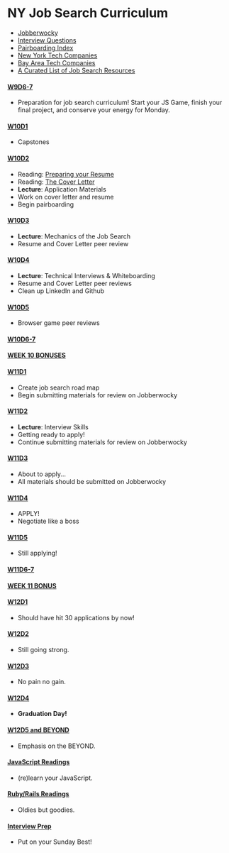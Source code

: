 # NY Job Search Curriculum

* [Jobberwocky][jobberwocky]
* [Interview Questions][interview-questions]
* [Pairboarding Index][pair-boarding-index]
* [New York Tech Companies][ny-tech-companies]
* [Bay Area Tech Companies][bay-tech-companies]
* [A Curated List of Job Search Resources][ronnie-list]

[jobberwocky]: http://progress.appacademy.io/jobberwocky
[interview-questions]: https://docs.google.com/a/appacademy.io/spreadsheet/ccc?key=0AnnoREts_wUydHN3UGZfbDZIME1VTEY3Y3pUNWpZZGc#gid=0
[pair-boarding-index]: https://github.com/appacademy/job-search-curriculum/blob/master/interview-prep/pairboarding/index.md
[ny-tech-companies]: https://docs.google.com/a/appacademy.io/spreadsheet/ccc?key=0AnnoREts_wUydEk1Z25ER3V4aTdsWjlMRTVmWC1BU2c#gid=0
[bay-tech-companies]: https://docs.google.com/a/appacademy.io/spreadsheet/ccc?key=0AnnoREts_wUydFpJSVZLM25wdmc0Vk56UzEwUzJiY3c#gid=0
[ronnie-list]: https://gist.github.com/ronnieftw/7907630469242f0999ea

#### [W9D6-7](./NY/w9d6-7.md)
* Preparation for job search curriculum! Start your JS Game, finish your final project, and conserve your energy for Monday.

#### [W10D1](./NY/w10d1.md)
* Capstones

#### [W10D2](./NY/w10d2.md)
* Reading: [Preparing your Resume](https://github.com/appacademy/job-search-curriculum/blob/master/self-presentation/resume.md)
* Reading: [The Cover Letter](https://github.com/appacademy/job-search-curriculum/blob/master/self-presentation/cover_letter.md)
* __Lecture__: Application Materials
* Work on cover letter and resume
* Begin pairboarding

#### [W10D3](./NY/w10d3.md)
* __Lecture__: Mechanics of the Job Search
* Resume and Cover Letter peer review

#### [W10D4](./NY/w10d4.md)
* __Lecture__: Technical Interviews & Whiteboarding
* Resume and Cover Letter peer reviews
* Clean up LinkedIn and Github

#### [W10D5](./NY/w10d5.md)
* Browser game peer reviews

#### [W10D6-7](./NY/w10d6-7.md)

#### [WEEK 10 BONUSES](./NY/bonus-week-10.md)

#### [W11D1](./NY/w11d1.md)
* Create job search road map
* Begin submitting materials for review on Jobberwocky


#### [W11D2](./NY/w11d2.md)
* __Lecture__: Interview Skills
* Getting ready to apply!
* Continue submitting materials for review on Jobberwocky

#### [W11D3](./NY/w11d3.md)
* About to apply...
* All materials should be submitted on Jobberwocky

#### [W11D4](./NY/w11d4.md)
* APPLY!
* Negotiate like a boss

#### [W11D5](./NY/w11d5.md)
* Still applying!

#### [W11D6-7](./NY/w11d6-7.md)

#### [WEEK 11 BONUS](./NY/bonus-week-11.md)

#### [W12D1](./NY/w12d1.md)
* Should have hit 30 applications by now!

#### [W12D2](./NY/w12d2.md)
* Still going strong.

#### [W12D3](./NY/w12d3.md)
* No pain no gain.

#### [W12D4](./NY/w12d4.md)
* **Graduation Day!**

#### [W12D5 and BEYOND](./NY/w12d5-and-beyond.md)
* Emphasis on the BEYOND.

#### [JavaScript Readings](./NY/javascript-readings.md)
* (re)learn your JavaScript.

#### [Ruby/Rails Readings](./NY/ruby-rails-readings.md)
* Oldies but goodies.

#### [Interview Prep](./NY/interview-prep.md)
* Put on your Sunday Best!
